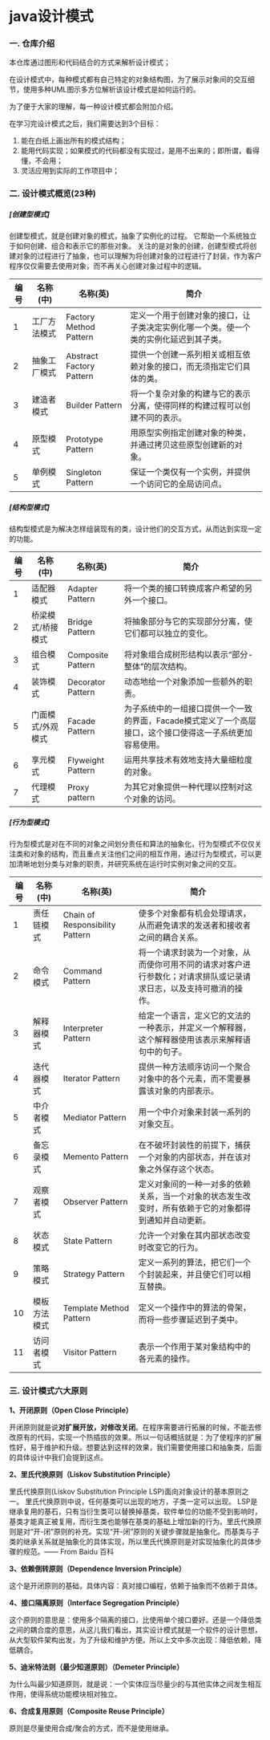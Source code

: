 # java设计模式
### 一. 仓库介绍

本仓库通过图形和代码结合的方式来解析设计模式；

在设计模式中，每种模式都有自己特定的对象结构图，为了展示对象间的交互细节，使用多种UML图示多方位解析该设计模式是如何运行的。

为了便于大家的理解，每一种设计模式都会附加介绍。

在学习完设计模式之后，我们需要达到3个目标：

1. 能在白纸上画出所有的模式结构；
2. 能用代码实现；如果模式的代码都没有实现过，是用不出来的；即所谓，看得懂，不会用；
3. 灵活应用到实际的工作项目中；

### 二. 设计模式概览(23种)

##### [创建型模式]

创建型模式，就是创建对象的模式，抽象了实例化的过程。 
它帮助一个系统独立于如何创建、组合和表示它的那些对象。 
关注的是对象的创建，创建型模式将创建对象的过程进行了抽象，也可以理解为将创建对象的过程进行了封装，作为客户程序仅仅需要去使用对象，而不再关心创建对象过程中的逻辑。

| 编号 | 名称(中)     | 名称(英)                 | 简介                                                         |
| ---- | ------------ | ------------------------ | ------------------------------------------------------------ |
| 1    | 工厂方法模式 | Factory Method Pattern   | 定义一个用于创建对象的接口，让子类决定实例化哪一个类。使一个类的实例化延迟到其子类。 |
| 2    | 抽象工厂模式 | Abstract Factory Pattern | 提供一个创建一系列相关或相互依赖对象的接口，而无须指定它们具体的类。 |
| 3    | 建造者模式   | Builder Pattern          | 将一个复杂对象的构建与它的表示分离，使得同样的构建过程可以创建不同的表示。 |
| 4    | 原型模式     | Prototype Pattern        | 用原型实例指定创建对象的种类，并通过拷贝这些原型创建新的对象。 |
| 5    | 单例模式     | Singleton Pattern        | 保证一个类仅有一个实例，并提供一个访问它的全局访问点。       |

##### [结构型模式]

结构型模式是为解决怎样组装现有的类，设计他们的交互方式，从而达到实现一定的功能。

| 编号 | 名称(中)          | 名称(英)          | 简介                                                         |
| ---- | ----------------- | ----------------- | ------------------------------------------------------------ |
| 1    | 适配器模式        | Adapter Pattern   | 将一个类的接口转换成客户希望的另外一个接口。                 |
| 2    | 桥梁模式/桥接模式 | Bridge Pattern    | 将抽象部分与它的实现部分分离，使它们都可以独立的变化。       |
| 3    | 组合模式          | Composite Pattern | 将对象组合成树形结构以表示“部分-整体”的层次结构。            |
| 4    | 装饰模式          | Decorator Pattern | 动态地给一个对象添加一些额外的职责。                         |
| 5    | 门面模式/外观模式 | Facade Pattern    | 为子系统中的一组接口提供一个一致的界面，Facade模式定义了一个高层接口，这个接口使得这一子系统更加容易使用。 |
| 6    | 享元模式          | Flyweight Pattern | 运用共享技术有效地支持大量细粒度的对象。                     |
| 7    | 代理模式          | Proxy pattern     | 为其它对象提供一种代理以控制对这个对象的访问。               |

##### [行为型模式]

行为型模式是对在不同的对象之间划分责任和算法的抽象化，行为型模式不仅仅关注类和对象的结构，而且重点关注他们之间的相互作用，通过行为型模式，可以更加清晰地划分类与对象的职责，并研究系统在运行时实例对象之间的交互。

| 编号 | 名称(中)     | 名称(英)                        | 简介                                                         |
| ---- | ------------ | ------------------------------- | ------------------------------------------------------------ |
| 1    | 责任链模式   | Chain of Responsibility Pattern | 使多个对象都有机会处理请求，从而避免请求的发送者和接收者之间的耦合关系。 |
| 2    | 命令模式     | Command Pattern                 | 将一个请求封装为一个对象，从而使你可用不同的请求对客户进行参数化；对请求排队或记录请求日志，以及支持可撤消的操作。 |
| 3    | 解释器模式   | Interpreter Pattern             | 给定一个语言，定义它的文法的一种表示，并定义一个解释器，这个解释器使用该表示来解释语句中的句子。 |
| 4    | 迭代器模式   | Iterator Pattern                | 提供一种方法顺序访问一个聚合对象中的各个元素，而不需要暴露该对象的内部表示。 |
| 5    | 中介者模式   | Mediator Pattern                | 用一个中介对象来封装一系列的对象交互。                       |
| 6    | 备忘录模式   | Memento Pattern                 | 在不破坏封装性的前提下，捕获一个对象的内部状态，并在该对象之外保存这个状态。 |
| 7    | 观察者模式   | Observer Pattern                | 定义对象间的一种一对多的依赖关系，当一个对象的状态发生改变时，所有依赖于它的对象都得到通知并自动更新。 |
| 8    | 状态模式     | State Pattern                   | 允许一个对象在其内部状态改变时改变它的行为。                 |
| 9    | 策略模式     | Strategy Pattern                | 定义一系列的算法，把它们一个个封装起来，并且使它们可以相互替换。 |
| 10   | 模板方法模式 | Template Method Pattern         | 定义一个操作中的算法的骨架，而将一些步骤延迟到子类中。       |
| 11   | 访问者模式   | Visitor Pattern                 | 表示一个作用于某对象结构中的各元素的操作。                   |

### 三. 设计模式六大原则

**1、开闭原则（Open Close Principle）**

开闭原则就是说**对扩展开放，对修改关闭**。在程序需要进行拓展的时候，不能去修改原有的代码，实现一个热插拔的效果。所以一句话概括就是：为了使程序的扩展性好，易于维护和升级。想要达到这样的效果，我们需要使用接口和抽象类，后面的具体设计中我们会提到这点。

**2、里氏代换原则（Liskov Substitution Principle）**

里氏代换原则(Liskov Substitution Principle LSP)面向对象设计的基本原则之一。 里氏代换原则中说，任何基类可以出现的地方，子类一定可以出现。 LSP是继承复用的基石，只有当衍生类可以替换掉基类，软件单位的功能不受到影响时，基类才能真正被复用，而衍生类也能够在基类的基础上增加新的行为。里氏代换原则是对“开-闭”原则的补充。实现“开-闭”原则的关键步骤就是抽象化。而基类与子类的继承关系就是抽象化的具体实现，所以里氏代换原则是对实现抽象化的具体步骤的规范。—— From Baidu 百科

**3、依赖倒转原则（Dependence Inversion Principle）**

这个是开闭原则的基础，具体内容：真对接口编程，依赖于抽象而不依赖于具体。

**4、接口隔离原则（Interface Segregation Principle）**

这个原则的意思是：使用多个隔离的接口，比使用单个接口要好。还是一个降低类之间的耦合度的意思，从这儿我们看出，其实设计模式就是一个软件的设计思想，从大型软件架构出发，为了升级和维护方便。所以上文中多次出现：降低依赖，降低耦合。

**5、迪米特法则（最少知道原则）（Demeter Principle）**

为什么叫最少知道原则，就是说：一个实体应当尽量少的与其他实体之间发生相互作用，使得系统功能模块相对独立。

**6、合成复用原则（Composite Reuse Principle）**

原则是尽量使用合成/聚合的方式，而不是使用继承。
